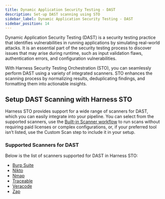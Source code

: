 ```yaml
---
title: Dynamic Application Security Testing - DAST
description: Set-up DAST scanning using STO
sidebar_label: Dynamic Application Security Testing - DAST
sidebar_position: 14
---
```

Dynamic Application Security Testing (DAST) is a security testing practice that identifies vulnerabilities in running applications by simulating real-world attacks. It is an essential part of the security testing process to discover issues that may arise during runtime, such as input validation flaws, authentication errors, and configuration vulnerabilities.

With Harness Security Testing Orchestration (STO), you can seamlessly perform DAST using a variety of integrated scanners. STO enhances the scanning process by normalizing results, deduplicating findings, and formatting them into actionable insights.

## Setup DAST Scanning with Harness STO
Harness STO provides support for a wide range of scanners for DAST, which you can easily integrate into your pipeline. You can select from the supported scanners, use the [Built-in Scanner workflow](/docs/category/built-in-scan-steps) to run scans without requiring paid licenses or complex configurations, or, if your preferred tool isn’t listed, use the Custom Scan step to include it in your setup.

### Supported Scanners for DAST
Below is the list of scanners supported for DAST in Harness STO:

- [Burp Suite](/docs/security-testing-orchestration/sto-techref-category/burp-scanner-reference)
- [Nikto](/docs/security-testing-orchestration/sto-techref-category/nikto-scanner-reference)
- [Nmap](/docs/security-testing-orchestration/sto-techref-category/nmap-scanner-reference)
- [Traceable](/docs/security-testing-orchestration/sto-techref-category/traceable-step-configuration)
- [Veracode](/docs/security-testing-orchestration/sto-techref-category/traceable-step-configuration)
- [Zap](/docs/security-testing-orchestration/sto-techref-category/zap/zap-scanner-reference)